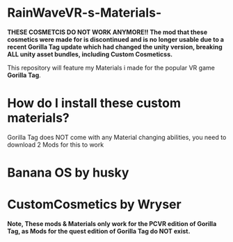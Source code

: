 # RainWaveVR-s-Materials-

**THESE COSMETCIS DO NOT WORK ANYMORE!! The mod that these cosmetics were made for is discontinued and is no longer usable due to a recent Gorilla Tag update which had changed the unity version, breaking ALL unity asset bundles, including Custom Cosmeticss.**

This repository will feature my Materials i made for the popular VR game **Gorilla Tag**.
# How do I install these custom materials?
Gorilla Tag does NOT come with any Material changing abilities, you need to download 2 Mods for this to work
# Banana OS by husky
# CustomCosmetics by Wryser
**Note, These mods & Materials only work for the PCVR edition of Gorilla Tag, as Mods for the quest edition of Gorilla Tag do NOT exist.**
